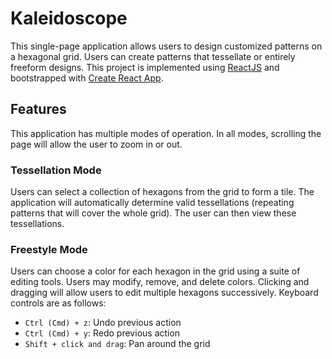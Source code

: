 # Kaleidoscope

This single-page application allows users to design customized patterns on a hexagonal grid. Users can create patterns that tessellate or entirely freeform designs. This project is implemented using [ReactJS](https://reactjs.org/) and bootstrapped with [Create React App](https://github.com/facebook/create-react-app).

## Features

This application has multiple modes of operation. In all modes, scrolling the page will allow the user to zoom in or out.

### Tessellation Mode

Users can select a collection of hexagons from the grid to form a tile. The application will automatically determine valid tessellations (repeating patterns that will cover the whole grid). The user can then view these tessellations.

### Freestyle Mode

Users can choose a color for each hexagon in the grid using a suite of editing tools. Users may modify, remove, and delete colors. Clicking and dragging will allow users to edit multiple hexagons successively. Keyboard controls are as follows:

- `Ctrl (Cmd) + z`: Undo previous action
- `Ctrl (Cmd) + y`: Redo previous action
- `Shift + click and drag`: Pan around the grid
